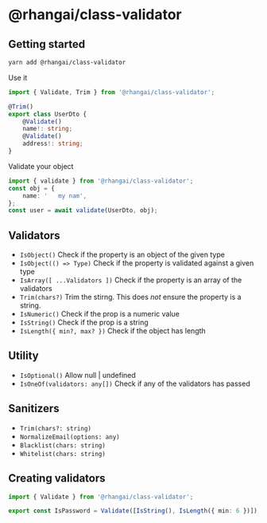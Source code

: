 # @rhangai/class-validator

## Getting started

```sh
yarn add @rhangai/class-validator
```

Use it

```ts
import { Validate, Trim } from '@rhangai/class-validator';

@Trim()
export class UserDto {
	@Validate()
	name!: string;
	@Validate()
	address!: string;
}
```

Validate your object

```ts
import { validate } from '@rhangai/class-validator';
const obj = {
	name: '   my nam',
};
const user = await validate(UserDto, obj);
```

## Validators

-   `IsObject()` Check if the property is an object of the given type
-   `IsObject(() => Type)` Check if the property is validated against a given type
-   `IsArray([ ...Validators ])` Check if the property is an array of the validators
-   `Trim(chars?)` Trim the stirng. This does _not_ ensure the property is a string.
-   `IsNumeric()` Check if the prop is a numeric value
-   `IsString()` Check if the prop is a string
-   `IsLength({ min?, max? })` Check if the object has length

## Utility

-   `IsOptional()` Allow null | undefined
-   `IsOneOf(validators: any[])` Check if any of the validators has passed

## Sanitizers

-   `Trim(chars?: string)`
-   `NormalizeEmail(options: any)`
-   `Blacklist(chars: string)`
-   `Whitelist(chars: string)`

## Creating validators

```ts
import { Validate } from '@rhangai/class-validator';

export const IsPassword = Validate([IsString(), IsLength({ min: 6 })]);
```
